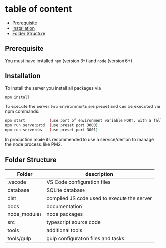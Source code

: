 # table of content

* [Prerequisite](#prerequisite)
* [Installation](#installation)
* [Folder Structure](#folder-structure)


## Prerequisite

You must have installed `npm` (version 3+) and `node` (version 6+)

## Installation 

To install the server you install all packages via

```bash
npm install
```
To execute the server two environments are preset and can be executed via npm commands:

```bash
npm start           (use port of environment variable PORT, with a fallback to 3000)
npm run serve:prod  (use preset port 3000)
npm run serve:dev   (use preset port 3001)
```

In production mode its recommended to use a service/demon to manage the node process, like PM2.

## Folder Structure

| Folder            | description
|---                |---
| .vscode           | VS Code configuration files
| database          | SQLite database
| dist              | compiled JS code used to execute the server
| docs              | documentation
| node_modules      | node packages
| src               | typescript source code
| tools             | additional tools
| tools/gulp        | gulp configuration files and tasks